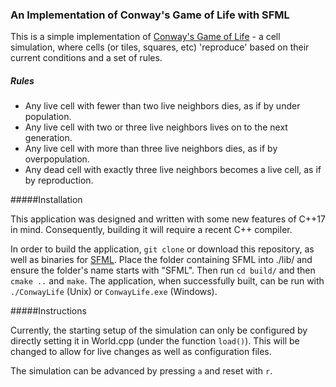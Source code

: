 ### An Implementation of Conway's Game of Life with SFML 

This is a simple implementation of [Conway's Game of Life](gp.forricide.me/conway) - a cell simulation, where cells (or tiles, squares, etc) 'reproduce' based on their current conditions and a set of rules.

##### Rules
- Any live cell with fewer than two live neighbors dies, as if by under population.
- Any live cell with two or three live neighbors lives on to the next generation.
- Any live cell with more than three live neighbors dies, as if by overpopulation.
- Any dead cell with exactly three live neighbors becomes a live cell, as if by reproduction.

#####Installation

This application was designed and written with some new features of C++17 in mind. Consequently, building it will require a recent C++ compiler.

In order to build the application, `git clone` or download this repository, as well as binaries for [SFML](https://sfml-dev.org/download). Place the folder containing SFML into ./lib/ and ensure the folder's name starts with "SFML". Then run `cd build/` and then `cmake ..` and `make`. The application, when successfully built, can be run with `./ConwayLife` (Unix) or `ConwayLife.exe` (Windows). 

#####Instructions

Currently, the starting setup of the simulation can only be configured by directly setting it in World.cpp (under the function `load()`). This will be changed to allow for live changes as well as configuration files.

The simulation can be advanced by pressing `a` and reset with `r`. 